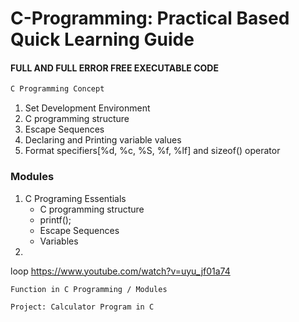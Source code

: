 # C-Programming: Practical Based Quick Learning Guide
#### FULL AND FULL ERROR FREE EXECUTABLE CODE

```sh
C Programming Concept
```

1. Set Development Environment
2. C programming structure
3. Escape Sequences
4. Declaring and Printing variable values
5. Format specifiers[%d, %c, %S, %f, %lf] and sizeof() operator 

### Modules
1. C Programing Essentials
   - C programming structure
   - printf();
   - Escape Sequences
   - Variables  
3. 

loop
https://www.youtube.com/watch?v=uyu_jf01a74

```sh
Function in C Programming / Modules 
```


```sh
Project: Calculator Program in C
```

